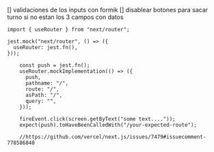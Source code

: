 [] validaciones de los inputs con formik
[] disablear botones para sacar turno si no estan los 3 campos con datos

```
import { useRouter } from "next/router";

jest.mock("next/router", () => ({
  useRouter: jest.fn(),
}));

    const push = jest.fn();
    useRouter.mockImplementation(() => ({
      push,
      pathname: "/",
      route: "/",
      asPath: "/",
      query: "",
    }));

    fireEvent.click(screen.getByText("some text...."));
    expect(push).toHaveBeenCalledWith("/your-expected-route");

    //https://github.com/vercel/next.js/issues/7479#issuecomment-778586840
```
